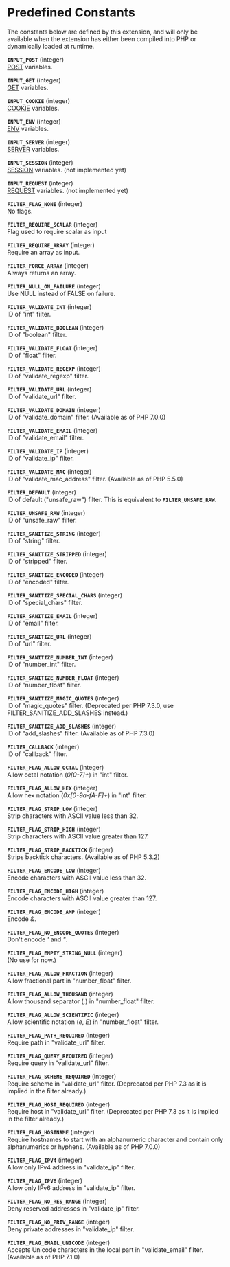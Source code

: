 Predefined Constants
====================

The constants below are defined by this extension, and will only be
available when the extension has either been compiled into PHP or
dynamically loaded at runtime.

**`INPUT_POST`** (<span class="type">integer</span>)  
<span class="simpara">
<a href="/reserved/variables/post.html" class="link">POST</a> variables.
</span>

**`INPUT_GET`** (<span class="type">integer</span>)  
<span class="simpara">
<a href="/reserved/variables/get.html" class="link">GET</a> variables.
</span>

**`INPUT_COOKIE`** (<span class="type">integer</span>)  
<span class="simpara">
<a href="/reserved/variables/cookies.html" class="link">COOKIE</a>
variables. </span>

**`INPUT_ENV`** (<span class="type">integer</span>)  
<span class="simpara">
<a href="/reserved/variables/environment.html" class="link">ENV</a>
variables. </span>

**`INPUT_SERVER`** (<span class="type">integer</span>)  
<span class="simpara">
<a href="/reserved/variables/server.html" class="link">SERVER</a>
variables. </span>

**`INPUT_SESSION`** (<span class="type">integer</span>)  
<span class="simpara">
<a href="/reserved/variables/session.html" class="link">SESSION</a>
variables. (not implemented yet) </span>

**`INPUT_REQUEST`** (<span class="type">integer</span>)  
<span class="simpara">
<a href="/reserved/variables/request.html" class="link">REQUEST</a>
variables. (not implemented yet) </span>

**`FILTER_FLAG_NONE`** (<span class="type">integer</span>)  
<span class="simpara"> No flags. </span>

**`FILTER_REQUIRE_SCALAR`** (<span class="type">integer</span>)  
<span class="simpara"> Flag used to require scalar as input </span>

**`FILTER_REQUIRE_ARRAY`** (<span class="type">integer</span>)  
<span class="simpara"> Require an array as input. </span>

**`FILTER_FORCE_ARRAY`** (<span class="type">integer</span>)  
<span class="simpara"> Always returns an array. </span>

**`FILTER_NULL_ON_FAILURE`** (<span class="type">integer</span>)  
<span class="simpara"> Use NULL instead of FALSE on failure. </span>

**`FILTER_VALIDATE_INT`** (<span class="type">integer</span>)  
<span class="simpara"> ID of "int" filter. </span>

**`FILTER_VALIDATE_BOOLEAN`** (<span class="type">integer</span>)  
<span class="simpara"> ID of "boolean" filter. </span>

**`FILTER_VALIDATE_FLOAT`** (<span class="type">integer</span>)  
<span class="simpara"> ID of "float" filter. </span>

**`FILTER_VALIDATE_REGEXP`** (<span class="type">integer</span>)  
<span class="simpara"> ID of "validate\_regexp" filter. </span>

**`FILTER_VALIDATE_URL`** (<span class="type">integer</span>)  
<span class="simpara"> ID of "validate\_url" filter. </span>

**`FILTER_VALIDATE_DOMAIN`** (<span class="type">integer</span>)  
<span class="simpara"> ID of "validate\_domain" filter. (Available as of
PHP 7.0.0) </span>

**`FILTER_VALIDATE_EMAIL`** (<span class="type">integer</span>)  
<span class="simpara"> ID of "validate\_email" filter. </span>

**`FILTER_VALIDATE_IP`** (<span class="type">integer</span>)  
<span class="simpara"> ID of "validate\_ip" filter. </span>

**`FILTER_VALIDATE_MAC`** (<span class="type">integer</span>)  
<span class="simpara"> ID of "validate\_mac\_address" filter. (Available
as of PHP 5.5.0) </span>

**`FILTER_DEFAULT`** (<span class="type">integer</span>)  
<span class="simpara"> ID of default ("unsafe\_raw") filter. This is
equivalent to **`FILTER_UNSAFE_RAW`**. </span>

**`FILTER_UNSAFE_RAW`** (<span class="type">integer</span>)  
<span class="simpara"> ID of "unsafe\_raw" filter. </span>

**`FILTER_SANITIZE_STRING`** (<span class="type">integer</span>)  
<span class="simpara"> ID of "string" filter. </span>

**`FILTER_SANITIZE_STRIPPED`** (<span class="type">integer</span>)  
<span class="simpara"> ID of "stripped" filter. </span>

**`FILTER_SANITIZE_ENCODED`** (<span class="type">integer</span>)  
<span class="simpara"> ID of "encoded" filter. </span>

**`FILTER_SANITIZE_SPECIAL_CHARS`** (<span class="type">integer</span>)  
<span class="simpara"> ID of "special\_chars" filter. </span>

**`FILTER_SANITIZE_EMAIL`** (<span class="type">integer</span>)  
<span class="simpara"> ID of "email" filter. </span>

**`FILTER_SANITIZE_URL`** (<span class="type">integer</span>)  
<span class="simpara"> ID of "url" filter. </span>

**`FILTER_SANITIZE_NUMBER_INT`** (<span class="type">integer</span>)  
<span class="simpara"> ID of "number\_int" filter. </span>

**`FILTER_SANITIZE_NUMBER_FLOAT`** (<span class="type">integer</span>)  
<span class="simpara"> ID of "number\_float" filter. </span>

**`FILTER_SANITIZE_MAGIC_QUOTES`** (<span class="type">integer</span>)  
<span class="simpara"> ID of "magic\_quotes" filter. (Deprecated per PHP
7.3.0, use FILTER\_SANITIZE\_ADD\_SLASHES instead.) </span>

**`FILTER_SANITIZE_ADD_SLASHES`** (<span class="type">integer</span>)  
<span class="simpara"> ID of "add\_slashes" filter. (Available as of PHP
7.3.0) </span>

**`FILTER_CALLBACK`** (<span class="type">integer</span>)  
<span class="simpara"> ID of "callback" filter. </span>

**`FILTER_FLAG_ALLOW_OCTAL`** (<span class="type">integer</span>)  
<span class="simpara"> Allow octal notation (*0\[0-7\]+*) in "int"
filter. </span>

**`FILTER_FLAG_ALLOW_HEX`** (<span class="type">integer</span>)  
<span class="simpara"> Allow hex notation (*0x\[0-9a-fA-F\]+*) in "int"
filter. </span>

**`FILTER_FLAG_STRIP_LOW`** (<span class="type">integer</span>)  
<span class="simpara"> Strip characters with ASCII value less than 32.
</span>

**`FILTER_FLAG_STRIP_HIGH`** (<span class="type">integer</span>)  
<span class="simpara"> Strip characters with ASCII value greater than
127. </span>

**`FILTER_FLAG_STRIP_BACKTICK`** (<span class="type">integer</span>)  
<span class="simpara"> Strips backtick characters. (Available as of PHP
5.3.2) </span>

**`FILTER_FLAG_ENCODE_LOW`** (<span class="type">integer</span>)  
<span class="simpara"> Encode characters with ASCII value less than 32.
</span>

**`FILTER_FLAG_ENCODE_HIGH`** (<span class="type">integer</span>)  
<span class="simpara"> Encode characters with ASCII value greater than
127. </span>

**`FILTER_FLAG_ENCODE_AMP`** (<span class="type">integer</span>)  
<span class="simpara"> Encode *&*. </span>

**`FILTER_FLAG_NO_ENCODE_QUOTES`** (<span class="type">integer</span>)  
<span class="simpara"> Don't encode *'* and *"*. </span>

**`FILTER_FLAG_EMPTY_STRING_NULL`** (<span class="type">integer</span>)  
<span class="simpara"> (No use for now.) </span>

**`FILTER_FLAG_ALLOW_FRACTION`** (<span class="type">integer</span>)  
<span class="simpara"> Allow fractional part in "number\_float" filter.
</span>

**`FILTER_FLAG_ALLOW_THOUSAND`** (<span class="type">integer</span>)  
<span class="simpara"> Allow thousand separator (*,*) in "number\_float"
filter. </span>

**`FILTER_FLAG_ALLOW_SCIENTIFIC`** (<span class="type">integer</span>)  
<span class="simpara"> Allow scientific notation (*e*, *E*) in
"number\_float" filter. </span>

**`FILTER_FLAG_PATH_REQUIRED`** (<span class="type">integer</span>)  
<span class="simpara"> Require path in "validate\_url" filter. </span>

**`FILTER_FLAG_QUERY_REQUIRED`** (<span class="type">integer</span>)  
<span class="simpara"> Require query in "validate\_url" filter. </span>

**`FILTER_FLAG_SCHEME_REQUIRED`** (<span class="type">integer</span>)  
<span class="simpara"> Require scheme in "validate\_url" filter.
(Deprecated per PHP 7.3 as it is implied in the filter already.) </span>

**`FILTER_FLAG_HOST_REQUIRED`** (<span class="type">integer</span>)  
<span class="simpara"> Require host in "validate\_url" filter.
(Deprecated per PHP 7.3 as it is implied in the filter already.) </span>

**`FILTER_FLAG_HOSTNAME`** (<span class="type">integer</span>)  
<span class="simpara"> Require hostnames to start with an alphanumeric
character and contain only alphanumerics or hyphens. (Available as of
PHP 7.0.0) </span>

**`FILTER_FLAG_IPV4`** (<span class="type">integer</span>)  
<span class="simpara"> Allow only IPv4 address in "validate\_ip" filter.
</span>

**`FILTER_FLAG_IPV6`** (<span class="type">integer</span>)  
<span class="simpara"> Allow only IPv6 address in "validate\_ip" filter.
</span>

**`FILTER_FLAG_NO_RES_RANGE`** (<span class="type">integer</span>)  
<span class="simpara"> Deny reserved addresses in "validate\_ip" filter.
</span>

**`FILTER_FLAG_NO_PRIV_RANGE`** (<span class="type">integer</span>)  
<span class="simpara"> Deny private addresses in "validate\_ip" filter.
</span>

**`FILTER_FLAG_EMAIL_UNICODE`** (<span class="type">integer</span>)  
<span class="simpara"> Accepts Unicode characters in the local part in
"validate\_email" filter. (Available as of PHP 7.1.0) </span>
